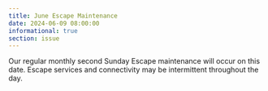 ```yaml
---
title: June Escape Maintenance
date: 2024-06-09 08:00:00
informational: true
section: issue
---
```


Our regular monthly second Sunday Escape maintenance will occur on this date. Escape services and connectivity may be intermittent throughout the day.
